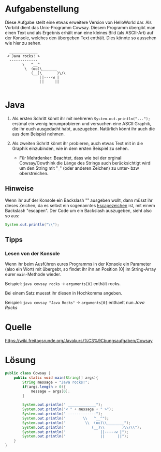 # Aufgabenstellung

Diese Aufgabe stellt eine etwas erweitere Version von HelloWorld dar. Als Vorbild dient das Unix-Programm Cowsay. Diesem Programm übergibt man einen Text und als Ergebnis erhält man eine kleines Bild (als ASCII-Art) auf der Konsole, welches den übergeben Text enthält. Dies könnte so aussehen wie hier zu sehen.

```
  _____________
 < Java rocks! >
  -------------
        \   ^__^
         \  (oo)\_______
            (__)\       )\/\
                ||----w |
                ||     ||
                
```

# Java
 1. Als ersten Schritt könnt ihr mit mehreren `System.out.println("...");` erstmal ein wenig herumprobieren und versuchen eine ASCII Graphik, die ihr euch ausgedacht habt, auszugeben. Natürlich könnt ihr auch die aus dem Beispiel nehmen.

 2. Als zweiten Schritt könnt ihr probieren, auch etwas Text mit in die Graphik einzubinden, wie in dem ersten Beispiel zu sehen.
	* Für Mehrdenker: Beachtet, dass wie bei der orginal Cowsay/Cowthink die Länge des Strings auch berücksichtigt wird um den String mit "_" (oder anderen Zeichen) zu unter- bzw oberstreichen.

## Hinweise

Wenn ihr auf der Konsole ein Backslash "\" ausgeben wollt, dann müsst ihr dieses Zeichen, da es selbst ein sogenanntes [Escapezeichen](http://de.wikipedia.org/wiki/Escape-Sequenz) ist, mit einem Backslash "escapen".
Der Code um ein Backslash auszugeben, sieht also so aus:

```java
System.out.println("\\");
```

## Tipps

### Lesen von der Konsole

Wenn ihr beim Ausführen eures Programms in der Konsole ein Parameter (also ein Wort) mit übergebt, so findet ihr ihn an Position [0] im String-Array eurer `main`-Methode wieder.

Beispiel:
 `java cowsay rocks`
-> `arguments[0]` enthält rocks.

Bei einem Satz muesst ihr diesen in Hochkomma angeben.

Beispiel:
 `java cowsay "Java Rocks"`
-> `arguments[0]` enthaelt nun *Java Rocks*

# Quelle

<https://wiki.freitagsrunde.org/Javakurs/%C3%9Cbungsaufgaben/Cowsay>

# Lösung

```java
public class Cowsay {
    public static void main(String[] args){
        String message = "Java rocks!";
        if(args.length > 0){
            message = args[0];
        }
  
        System.out.println(" _____________");
        System.out.println("< " + message + " >");
        System.out.println(" -------------");
        System.out.println("        \\   ^__^");
        System.out.println("         \\  (oo)\\________");
        System.out.println("            (__)\\        )\\/\\");
        System.out.println("                ||-----w |");
        System.out.println("                ||      ||");
    }
}
```